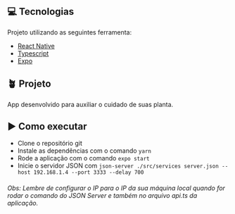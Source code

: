 ## 💻 Tecnologias

Projeto utilizando as seguintes ferramenta:

- [React Native](https://reactnative.dev/)
- [Typescript](https://www.typescriptlang.org/)
- [Expo](https://expo.io/)

## 🪴 Projeto

App desenvolvido para auxiliar o cuidado de suas planta.


## ▶️ Como executar

- Clone o repositório git
- Instale as dependências com o comando `yarn`
- Rode a aplicação com o comando `expo start`
- Inicie o servidor JSON com `json-server ./src/services server.json --host 192.168.1.4 --port 3333 --delay 700`
###### Obs: Lembre de configurar o IP para o IP da sua máquina local quando for rodar o comando do JSON Server e também no arquivo api.ts da aplicação.
